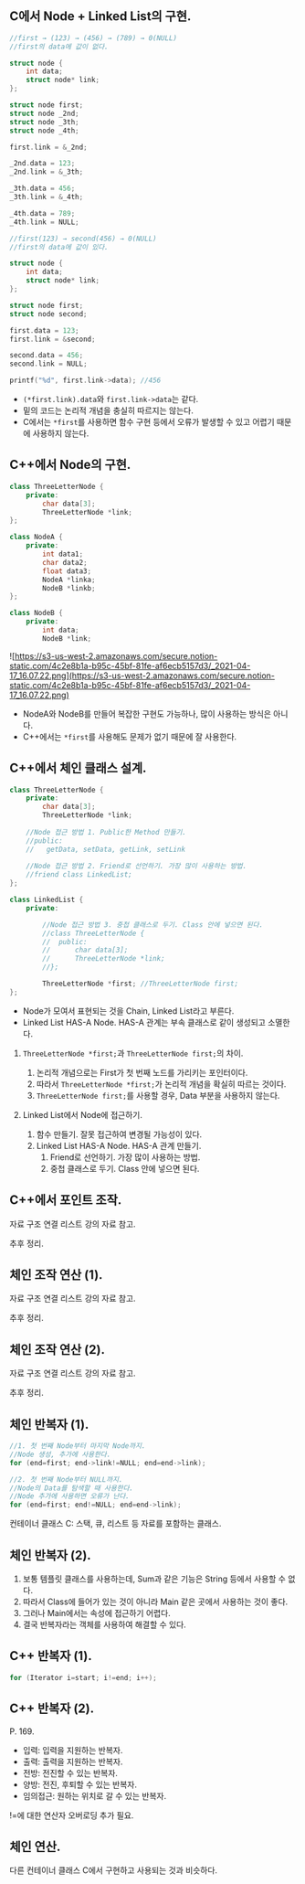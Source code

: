 ## C에서 Node + Linked List의 구현.

```c
//first → (123) → (456) → (789) → 0(NULL)
//first의 data에 값이 없다.

struct node {
	int data;
	struct node* link;
};

struct node first;
struct node _2nd;
struct node _3th;
struct node _4th;

first.link = &_2nd;

_2nd.data = 123;
_2nd.link = &_3th;

_3th.data = 456;
_3th.link = &_4th;

_4th.data = 789;
_4th.link = NULL;
```

```c
//first(123) → second(456) → 0(NULL)
//first의 data에 값이 있다.

struct node {
	int data;
	struct node* link;
};

struct node first;
struct node second;

first.data = 123;
first.link = &second;

second.data = 456;
second.link = NULL;

printf("%d", first.link->data); //456
```

- `(*first.link).data`와 `first.link->data`는 같다.
- 밑의 코드는 논리적 개념을 충실히 따르지는 않는다.
- C에서는 `*first`를 사용하면 함수 구현 등에서 오류가 발생할 수 있고 어렵기 때문에 사용하지 않는다.

## C++에서 Node의 구현.

```cpp
class ThreeLetterNode {
	private:
		char data[3];
		ThreeLetterNode *link;
};
```

```cpp
class NodeA {
	private:
		int data1;
		char data2;
		float data3;
		NodeA *linka;
		NodeB *linkb;
};

class NodeB {
	private:
		int data;
		NodeB *link;
```

![https://s3-us-west-2.amazonaws.com/secure.notion-static.com/4c2e8b1a-b95c-45bf-81fe-af6ecb5157d3/_2021-04-17_16.07.22.png](https://s3-us-west-2.amazonaws.com/secure.notion-static.com/4c2e8b1a-b95c-45bf-81fe-af6ecb5157d3/_2021-04-17_16.07.22.png)

- NodeA와 NodeB를 만들어 복잡한 구현도 가능하나, 많이 사용하는 방식은 아니다.
- C++에서는 `*first`를 사용해도 문제가 없기 때문에 잘 사용한다.

## C++에서 체인 클래스 설계.

```cpp
class ThreeLetterNode {
	private:
		char data[3];
		ThreeLetterNode *link;
	
	//Node 접근 방법 1. Public한 Method 만들기.
	//public:
	//	 getData, setData, getLink, setLink
	
	//Node 접근 방법 2. Friend로 선언하기. 가장 많이 사용하는 방법.
	//friend class LinkedList;
};

class LinkedList {
	private:

		//Node 접근 방법 3. 중첩 클래스로 두기. Class 안에 넣으면 된다.
		//class ThreeLetterNode {
		//	public:
		//		char data[3];
		//		ThreeLetterNode *link;
		//};

		ThreeLetterNode *first; //ThreeLetterNode first;
};
```

- Node가 모여서 표현되는 것을 Chain, Linked List라고 부른다.
- Linked List HAS-A Node. HAS-A 관계는 부속 클래스로 같이 생성되고 소멸한다.

1. `ThreeLetterNode *first;`과 `ThreeLetterNode first;`의 차이.
    1. 논리적 개념으로는 First가 첫 번째 노드를 가리키는 포인터이다.
    2. 따라서 `ThreeLetterNode *first;`가 논리적 개념을 확실히 따르는 것이다.
    3. `ThreeLetterNode first;`를 사용할 경우, Data 부분을 사용하지 않는다.

2. Linked List에서 Node에 접근하기.
    1. 함수 만들기. 잘못 접근하여 변경될 가능성이 있다.
    2. Linked List HAS-A Node. HAS-A 관계 만들기.
        1. Friend로 선언하기. 가장 많이 사용하는 방법.
        2. 중첩 클래스로 두기. Class 안에 넣으면 된다.

## C++에서 포인트 조작.

자료 구조 연결 리스트 강의 자료 참고.

추후 정리.

## 체인 조작 연산 (1).

자료 구조 연결 리스트 강의 자료 참고.

추후 정리.

## 체인 조작 연산 (2).

자료 구조 연결 리스트 강의 자료 참고.

추후 정리.

## 체인 반복자 (1).

```cpp
//1. 첫 번째 Node부터 마지막 Node까지.
//Node 생성, 추가에 사용한다.
for (end=first; end->link!=NULL; end=end->link);

//2. 첫 번째 Node부터 NULL까지.
//Node의 Data를 탐색할 때 사용한다.
//Node 추가에 사용하면 오류가 난다.
for (end=first; end!=NULL; end=end->link);
```

컨테이너 클래스 C: 스택, 큐, 리스트 등 자료를 포함하는 클래스.

## 체인 반복자 (2).

1. 보통 템플릿 클래스를 사용하는데, Sum과 같은 기능은 String 등에서 사용할 수 없다.
2. 따라서 Class에 들어가 있는 것이 아니라 Main 같은 곳에서 사용하는 것이 좋다.
3. 그러나 Main에서는 속성에 접근하기 어렵다.
4. 결국 반복자라는 객체를 사용하여 해결할 수 있다.

## C++ 반복자 (1).

```cpp
for (Iterator i=start; i!=end; i++);
```

## C++ 반복자 (2).

P. 169.

- 입력: 입력을 지원하는 반복자.
- 출력: 출력을 지원하는 반복자.
- 전방: 전진할 수 있는 반복자.
- 양방: 전진, 후퇴할 수 있는 반복자.
- 임의접근: 원하는 위치로 갈 수 있는 반복자.

!=에 대한 연산자 오버로딩 추가 필요.

## 체인 연산.

다른 컨테이너 클래스 C에서 구현하고 사용되는 것과 비슷하다.
